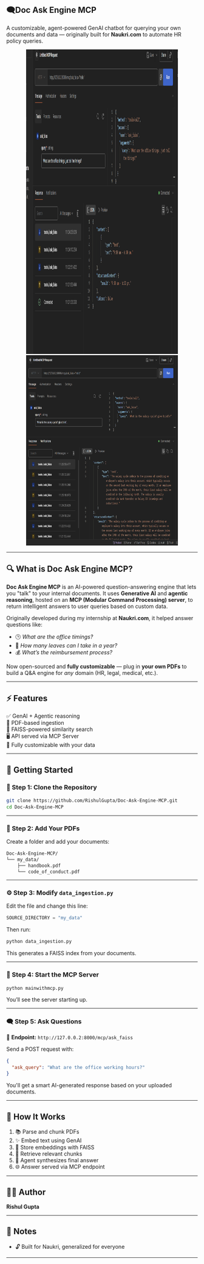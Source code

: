 ## 🗨️**Doc Ask Engine MCP**

A customizable, agent-powered GenAI chatbot for querying your own documents and data — originally built for **Naukri.com** to automate HR policy queries.
<div align="center">
<img src="https://github.com/RishulGupta/Doc-Ask-Engine-MCP/blob/9c6d4bd6a6a88285a363ba010a2f7a6430497b03/Screenshot%202025-08-01%20112446.png"width=400 height=800>
<img src="https://github.com/RishulGupta/Doc-Ask-Engine-MCP/blob/9c6d4bd6a6a88285a363ba010a2f7a6430497b03/Screenshot%202025-08-01%20112741.png" width=400 height=500>
 </div>
 
---

## 🔍 What is Doc Ask Engine MCP?

**Doc Ask Engine MCP** is an AI-powered question-answering engine that lets you "talk" to your internal documents. It uses **Generative AI** and **agentic reasoning**, hosted on an **MCP (Modular Command Processing) server**, to return intelligent answers to user queries based on custom data.

Originally developed during my internship at **Naukri.com**, it helped answer questions like:

- 🕒 *What are the office timings?*
- 📝 *How many leaves can I take in a year?*
- 💰 *What’s the reimbursement process?*

Now open-sourced and **fully customizable** — plug in **your own PDFs** to build a Q&A engine for *any* domain (HR, legal, medical, etc.).

---

## ⚡ Features

✅ GenAI + Agentic reasoning  
📄 PDF-based ingestion  
🧠 FAISS-powered similarity search  
🖥️ API served via MCP Server  
🔄 Fully customizable with your data  

---

## 🚀 Getting Started

### 🧾 Step 1: Clone the Repository

```bash
git clone https://github.com/RishulGupta/Doc-Ask-Engine-MCP.git
cd Doc-Ask-Engine-MCP
```

---

### 📁 Step 2: Add Your PDFs

Create a folder and add your documents:

```
Doc-Ask-Engine-MCP/
└── my_data/
    ├── handbook.pdf
    └── code_of_conduct.pdf
```

---

### ⚙️ Step 3: Modify `data_ingestion.py`

Edit the file and change this line:

```python
SOURCE_DIRECTORY = "my_data"
```

Then run:

```bash
python data_ingestion.py
```

This generates a FAISS index from your documents.

---

### 🧠 Step 4: Start the MCP Server

```bash
python mainwithmcp.py
```

You’ll see the server starting up.

---

### 🗨️ Step 5: Ask Questions

📡 **Endpoint:** `http://127.0.0.2:8000/mcp/ask_faiss`

Send a POST request with:

```json
{
  "ask_query": "What are the office working hours?"
}
```

You'll get a smart AI-generated response based on your uploaded documents.

---

## 🧩 How It Works

1. 📚 Parse and chunk PDFs  
2. ✨ Embed text using GenAI  
3. 🧭 Store embeddings with FAISS  
4. 🔎 Retrieve relevant chunks  
5. 🤖 Agent synthesizes final answer  
6. 🌐 Answer served via MCP endpoint

---

## 👨‍💻 Author

**Rishul Gupta**  

---

## 📌 Notes
- 🔓 Built for Naukri, generalized for everyone
---


